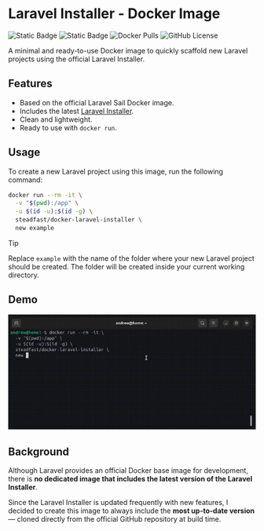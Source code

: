 # Laravel Installer - Docker Image
![Static Badge](https://img.shields.io/badge/laravel_installer-5.21.0-blue)
![Static Badge](https://img.shields.io/badge/php-8.4-blue)
![Docker Pulls](https://img.shields.io/docker/pulls/steadfast/docker-laravel-installer)
![GitHub License](https://img.shields.io/github/license/everhard/docker-laravel-installer)

A minimal and ready-to-use Docker image to quickly scaffold new Laravel projects using the official Laravel Installer.

## Features

- Based on the official Laravel Sail Docker image.
- Includes the latest [Laravel Installer](https://github.com/laravel/installer).
- Clean and lightweight.
- Ready to use with `docker run`.

## Usage
To create a new Laravel project using this image, run the following command:
```bash
docker run --rm -it \
  -v "$(pwd):/app" \
  -u $(id -u):$(id -g) \
  steadfast/docker-laravel-installer \
  new example
```

> [!TIP]
> Replace `example` with the name of the folder where your new Laravel project should be created.
> The folder will be created inside your current working directory.

## Demo
![Demo](docs/demo.gif)

## Background

Although Laravel provides an official Docker base image for development, there is **no dedicated image that includes the latest version of the Laravel Installer**.

Since the Laravel Installer is updated frequently with new features, I decided to create this image to always include the **most up-to-date version** — cloned directly from the official GitHub repository at build time.
